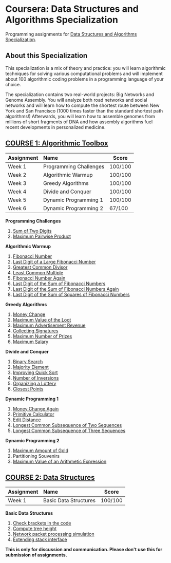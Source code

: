 # Coursera: Data Structures and Algorithms Specialization

Programming assignments for [Data Structures and Algorithms Specialization][specializationlink].

## About this Specialization

This specialization is a mix of theory and practice: you will learn algorithmic techniques for solving various computational problems and will implement about 100 algorithmic coding problems in a programming language of your choice.

The specialization contains two real-world projects: Big Networks and Genome Assembly. You will analyze both road networks and social networks and will learn how to compute the shortest route between New York and San Francisco (1000 times faster than the standard shortest path algorithms!) Afterwards, you will learn how to assemble genomes from millions of short fragments of DNA and how assembly algorithms fuel recent developments in personalized medicine.

## [COURSE 1: Algorithmic Toolbox][courselink1]

Assignment | Name | Score
:--- | :--- | ---
Week 1 | Programming Challenges | 100/100
Week 2 | Algorithmic Warmup | 100/100
Week 3 | Greedy Algorithms 	| 100/100
Week 4 | Divide and Conquer | 100/100
Week 5 | Dynamic Programming 1 | 100/100
Week 6 | Dynamic Programming 2 | 67/100

**Programming Challenges**

1. [Sum of Two Digits](/algorithmic-toolbox/week1_programming_challenges/1_sum_of_two_digits)
2. [Maximum Pairwise Product](/algorithmic-toolbox/week1_programming_challenges/2_maximum_pairwise_product)

**Algorithmic Warmup**

1. [Fibonacci Number](/algorithmic-toolbox/week2_algorithmic_warmup/1_fibonacci_number)
2. [Last Digit of a Large Fibonacci Number](/algorithmic-toolbox/week2_algorithmic_warmup/2_last_digit_of_fibonacci_number)
3. [Greatest Common Divisor](/algorithmic-toolbox/week2_algorithmic_warmup/3_greatest_common_divisor)
4. [Least Common Multiple](/algorithmic-toolbox/week2_algorithmic_warmup/4_least_common_multiple)
5. [Fibonacci Number Again](/algorithmic-toolbox/week2_algorithmic_warmup/5_fibonacci_number_again)
6. [Last Digit of the Sum of Fibonacci Numbers](/algorithmic-toolbox/week2_algorithmic_warmup/6_last_digit_of_the_sum_of_fibonacci_numbers)
7. [Last Digit of the Sum of Fibonacci Numbers Again](/algorithmic-toolbox/week2_algorithmic_warmup/7_last_digit_of_the_sum_of_fibonacci_numbers_again)
8. [Last Digit of the Sum of Squares of Fibonacci Numbers](/algorithmic-toolbox/week2_algorithmic_warmup/8_last_digit_of_the_sum_of_squares_of_fibonacci_numbers)

**Greedy Algorithms**

1. [Money Change](/algorithmic-toolbox/week3_greedy_algorithms/1_money_change)
2. [Maximum Value of the Loot](/algorithmic-toolbox/week3_greedy_algorithms/2_maximum_value_of_the_loot)
3. [Maximum Advertisement Revenue](/algorithmic-toolbox/week3_greedy_algorithms/3_maximum_advertisement_revenue)
4. [Collecting Signatures](/algorithmic-toolbox/week3_greedy_algorithms/4_collecting_signatures)
5. [Maximum Number of Prizes](/algorithmic-toolbox/week3_greedy_algorithms/5_maximum_number_of_prizes)
6. [Maximum Salary](/algorithmic-toolbox/week3_greedy_algorithms/6_maximum_salary)

**Divide and Conquer**

1. [Binary Search](/algorithmic-toolbox/week4_divide_and_conquer/1_binary_search)
2. [Majority Element](/algorithmic-toolbox/week4_divide_and_conquer/2_majority_element)
3. [Improving Quick Sort](/algorithmic-toolbox/week4_divide_and_conquer/3_improving_quicksort)
4. [Number of Inversions](/algorithmic-toolbox/week4_divide_and_conquer/4_number_of_inversions)
5. [Organizing a Lottery](/algorithmic-toolbox/week4_divide_and_conquer/5_organizing_a_lottery)
6. [Closest Points](/algorithmic-toolbox/week4_divide_and_conquer/6_closest_points)

**Dynamic Programming 1**

1. [Money Change Again](/algorithmic-toolbox/week5_dynamic_programming1/1_money_change_again)
2. [Primitive Calculator](/algorithmic-toolbox/week5_dynamic_programming1/2_primitive_calculator)
3. [Edit Distance](/algorithmic-toolbox/week5_dynamic_programming1/3_edit_distance)
4. [Longest Common Subsequence of Two Sequences](/algorithmic-toolbox/week5_dynamic_programming1/4_longest_common_subsequence_of_two_sequences)
5. [Longest Common Subsequence of Three Sequences](/algorithmic-toolbox/week5_dynamic_programming1/5_longest_common_subsequence_of_three_sequences)

**Dynamic Programming 2**
1. [Maximum Amount of Gold](/algorithmic-toolbox/week6_dynamic_programming2/1_maximum_amount_of_gold)
2. Partitioning Souvenirs
3. [Maximum Value of an Arithmetic Expression](/algorithmic-toolbox/week6_dynamic_programming2/3_maximum_value_of_an_arithmetic_expression)

## [COURSE 2: Data Structures][courselink2]

Assignment | Name | Score
:--- | :--- | ---
Week 1 | Basic Data Structures | 100/100

**Basic Data Structures**

1. [Check brackets in the code](/data-structures/week1_basic_data_structures/1_check_brackets_in_code)
2. [Compute tree height](/data-structures/week1_basic_data_structures/2_tree_height)
3. [Network packet processing simulation](/data-structures/week1_basic_data_structures/3_network_packet_processing_simulation)
4. [Extending stack interface](/data-structures/week1_basic_data_structures/4_stack_with_max)


**This is only for discussion and communication. Please don't use this for submission of assignments.**

[specializationlink]: https://www.coursera.org/specializations/data-structures-algorithms
[courselink1]: https://www.coursera.org/learn/algorithmic-toolbox
[courselink2]: https://www.coursera.org/learn/data-structures